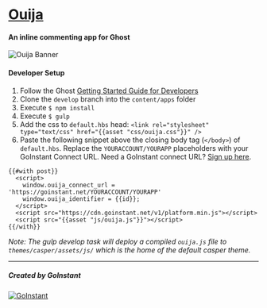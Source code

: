 # [Ouija](http://ouija.io)
#### An inline commenting app for Ghost

![Ouija Banner](https://dl.dropboxusercontent.com/u/783535/ouija/ouija-readme.png)

#### Developer Setup

1.  Follow the Ghost [Getting Started Guide for Developers](https://github.com/TryGhost/Ghost#getting-started-guide-for-developers)
2.  Clone the `develop` branch into the `content/apps` folder
3.  Execute `$ npm install`
4.  Execute `$ gulp`
5.  Add the css to `default.hbs` head: `<link rel="stylesheet" type="text/css" href="{{asset "css/ouija.css"}}" />`
6.  Paste the following snippet above the closing body tag (`</body>`) of `default.hbs`. Replace the `YOURACCOUNT/YOURAPP` placeholders with your GoInstant Connect URL. Need a GoInstant connect URL? [Sign up here](https://goinstant.com/signup?src=ouija).

```
{{#with post}}
  <script>
    window.ouija_connect_url = 'https://goinstant.net/YOURACCOUNT/YOURAPP'
    window.ouija_identifier = {{id}};
  </script>
  <script src="https://cdn.goinstant.net/v1/platform.min.js"></script>
  <script src="{{asset "js/ouija.js"}}"></script>
{{/with}}
```

_Note: The gulp develop task will deploy a compiled `ouija.js` file to `themes/casper/assets/js/` which is the home of the default casper theme._

---

##### Created by GoInstant
[![GoInstant](http://goinstant.com/static/img/logo.png)](http://goinstant.com)

